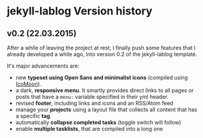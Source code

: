 # jekyll-lablog Version history

## v0.2  (22.03.2015)

After a while of leaving the project at rest, I finally push some features that I already developed a while ago, into version 0.2 of the jekyll-lablog template.

It's major advancements are:

- new **typeset using Open Sans and minimalist icons** (compiled using [IcoMoon](https://icomoon.io/)).
- a dark, **responsive menu**. It smartly provides direct links to all pages or posts that have a `menu:` variable specified in their yml header.
- revised **footer**, including links and icons and an RSS/Atom feed
- manage your **projects** using a layout file that collects all content that has a specific **tag**.
- automatically **collapse completed tasks** (toggle switch will follow)
- enable **multiple tasklists**, that are compiled into a long one
